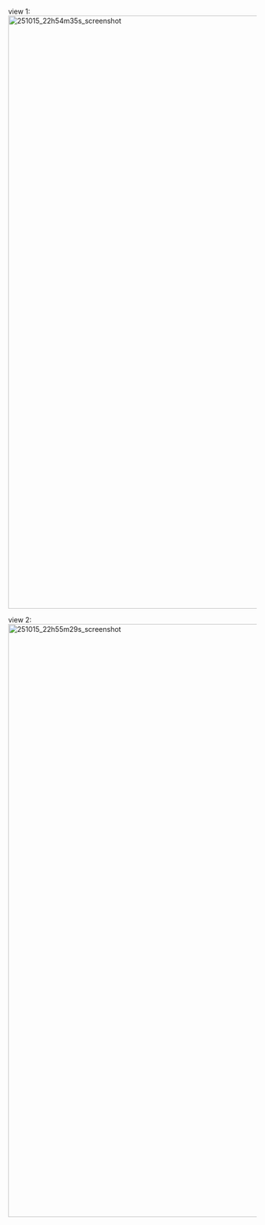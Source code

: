 view 1:
<img width="1920" height="1200" alt="251015_22h54m35s_screenshot" src="https://github.com/user-attachments/assets/76fbca86-e854-4138-9cca-2a213b979ade" />

view 2:
<img width="1920" height="1200" alt="251015_22h55m29s_screenshot" src="https://github.com/user-attachments/assets/84c222ba-b96e-40d1-b1ff-60b7130a61c6" />
